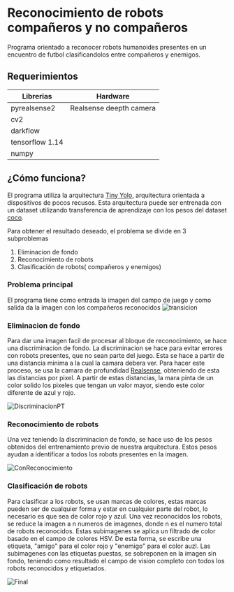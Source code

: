 # Reconocimiento de robots compañeros y no compañeros

Programa orientado a reconocer robots humanoides presentes en un encuentro de futbol
clasificandolos entre compañeros y enemigos.


## Requerimientos

Librerias           |  Hardware
------------------- | -------------------------
pyrealsense2        |  Realsense deepth camera
cv2                 |
darkflow            |
tensorflow 1.14     |
numpy               |

## ¿Cómo funciona?

El programa utiliza la arquitectura [Tiny Yolo](https://pjreddie.com/darknet/yolo/), arquitectura
orientada a dispositivos de pocos recusos.
Esta arquitectura puede ser entrenada con un dataset utilizando transferencia de aprendizaje
con los pesos del dataset [coco](https://cocodataset.org/#home).

Para obtener el resultado deseado, el problema se divide en 3 subproblemas
1. Eliminacion de fondo
2. Reconocimiento de robots
3. Clasificación de robots( compañeros y enemigos)

### Problema principal

El programa tiene como entrada la imagen del campo de juego y como salida da la imagen 
con los compañeros reconocidos
![transicion](https://user-images.githubusercontent.com/57047153/92072962-08570300-ed78-11ea-80f5-ad413a387e2e.png)


### Eliminacion de fondo

Para dar una imagen facil de procesar al bloque de reconocimiento, se hace una discriminacion de fondo.
La discriminacion se hace para evitar errores con robots presentes, que no sean parte del juego.
Esta se hace a partir de una distancia minima a la cual la camara debera ver.
Para hacer este proceso, se usa la camara de profundidad [Realsense](https://www.intelrealsense.com/stereo-depth/?utm_source=intelcom_website&utm_medium=button&utm_campaign=day-to-day&utm_content=D400_learn-more_button), obteniendo de esta las distancias
por pixel. A partir de estas distancias, la mara pinta de un color solido los pixeles que tengan
un valor mayor, siendo este color diferente de azul y rojo.

![DiscriminacionPT](https://user-images.githubusercontent.com/57047153/92073302-f3c73a80-ed78-11ea-8c80-5125759f2442.png)


### Reconocimiento de robots

Una vez teniendo la discriminacion de fondo, se hace uso de los pesos obtenidos del entrenamiento previo
de nuestra arquitectura.
Estos pesos ayudan a identificar a todos los robots presentes en la imagen.


![ConReconocimiento](https://user-images.githubusercontent.com/57047153/92073517-7819bd80-ed79-11ea-9ed6-dcfdc93ec350.png)


### Clasificación de robots

Para clasificar a los robots, se usan marcas de colores, estas marcas pueden ser de cualquier forma
y estar en cualquier parte del robot, lo necesario es que sea de color rojo y azul.
Una vez reconocidos los robots, se reduce la imagen a n numeros de imagenes, donde n es el
numero total de robots reconocidos.
Estas subimagenes se aplica un filtrado de color basado en el campo de colores HSV.
De esta forma, se escribe una etiqueta, "amigo" para el color rojo y "enemigo" para el color auzl.
Las subimagenes con las etiquetas puestas, se sobreponen en la imagen sin fondo, teniendo como 
resultado el campo de vision completo con todos los robots reconocidos y etiquetados.

![Final](https://user-images.githubusercontent.com/57047153/92073810-33daed00-ed7a-11ea-8a73-789793558541.png)
